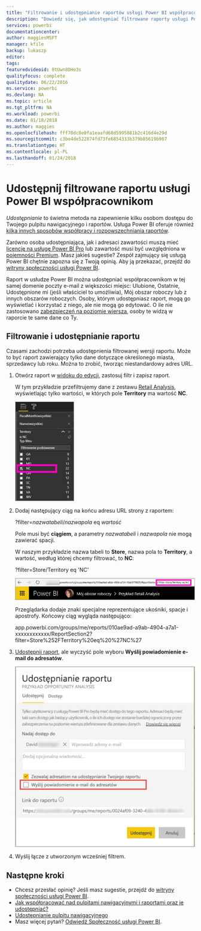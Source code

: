 ```yaml
---
title: "Filtrowanie i udostępnianie raportów usługi Power BI współpracownikom"
description: "Dowiedz się, jak udostępniać filtrowane raporty usługi Power BI współpracownikom w Twojej organizacji."
services: powerbi
documentationcenter: 
author: maggiesMSFT
manager: kfile
backup: lukaszp
editor: 
tags: 
featuredvideoid: 0tUwn8DHo3s
qualityfocus: complete
qualitydate: 06/22/2016
ms.service: powerbi
ms.devlang: NA
ms.topic: article
ms.tgt_pltfrm: NA
ms.workload: powerbi
ms.date: 01/18/2018
ms.author: maggies
ms.openlocfilehash: fff70dc8e0fa1eaafd68d5995881b2c416d4e29d
ms.sourcegitcommit: c3be4de522874fd73fe6854333b379b85619b907
ms.translationtype: HT
ms.contentlocale: pl-PL
ms.lasthandoff: 01/24/2018
---
```

# <a name="share-a-filtered-power-bi-report-with-your-coworkers"></a>Udostępnij filtrowane raportu usługi Power BI współpracownikom
*Udostępnianie* to świetna metoda na zapewnienie kilku osobom dostępu do Twojego pulpitu nawigacyjnego i raportów. Usługa Power BI oferuje również [kilka innych sposobów współpracy i rozpowszechniania raportów](service-how-to-collaborate-distribute-dashboards-reports.md).

Zarówno osoba udostępniająca, jak i adresaci zawartości muszą mieć [licencję na usługę Power BI Pro](service-free-vs-pro.md) lub zawartość musi być uwzględniona w [pojemności Premium](service-premium.md). Masz jakieś sugestie? Zespół zajmujący się usługą Power BI chętnie zapozna się z Twoją opinią. Aby ją przekazać, przejdź do [witryny społeczności usługi Power BI](https://community.powerbi.com/).

Raport w usłudze Power BI można udostępniać współpracownikom w tej samej domenie poczty e-mail z większości miejsc: Ulubione, Ostatnie, Udostępnione mi (jeśli właściciel to umożliwia), Mój obszar roboczy lub z innych obszarów roboczych. Osoby, którym udostępniasz raport, mogą go wyświetlać i korzystać z niego, ale nie mogą go edytować. O ile nie zastosowano [zabezpieczeń na poziomie wiersza](service-admin-rls.md), osoby te widzą w raporcie te same dane co Ty. 

## <a name="filter-and-share-a-report"></a>Filtrowanie i udostępnianie raportu
Czasami zachodzi potrzeba udostępnienia filtrowanej wersji raportu. Może to być raport zawierający tylko dane dotyczące określonego miasta, sprzedawcy lub roku. Można to zrobić, tworząc niestandardowy adres URL.

1. Otwórz raport w [widoku do edycji](service-reading-view-and-editing-view.md), zastosuj filtr i zapisz raport.
   
   W tym przykładzie przefiltrujemy dane z zestawu [Retail Analysis](sample-tutorial-connect-to-the-samples.md), wyświetlając tylko wartości, w których pole **Territory** ma wartość **NC**.
   
   ![Okienko filtru raportu](media/service-share-reports/power-bi-filter-report2.png)
2. Dodaj następujący ciąg na końcu adresu URL strony z raportem:
   
   ?filter=*nazwatabeli*/*nazwapola* eq *wartość*
   
    Pole musi być **ciągiem**, a parametry *nazwatabeli* i *nazwapola* nie mogą zawierać spacji.
   
   W naszym przykładzie nazwa tabeli to **Store**, nazwa pola to **Territory**, a wartość, według której chcemy filtrować, to **NC**:
   
    ?filter=Store/Territory eq 'NC'
   
   ![Adres URL przefiltrowanego raportu](media/service-share-reports/power-bi-filter-url3.png)
   
   Przeglądarka dodaje znaki specjalne reprezentujące ukośniki, spacje i apostrofy. Końcowy ciąg wygląda następująco:
   
   app.powerbi.com/groups/me/reports/010ae9ad-a9ab-4904-a7a1-xxxxxxxxxxxx/ReportSection2?filter=Store%252FTerritory%20eq%20%27NC%27

3. [Udostępnij raport](service-share-dashboards.md), ale wyczyść pole wyboru **Wyślij powiadomienie e-mail do adresatów**. 

    ![Okno dialogowe Udostępnij raport](media/service-share-reports/power-bi-share-report-dialog.png)

4. Wyślij łącze z utworzonym wcześniej filtrem.

## <a name="next-steps"></a>Następne kroki
* Chcesz przesłać opinię? Jeśli masz sugestie, przejdź do [witryny społeczności usługi Power BI](https://community.powerbi.com/).
* [Jak współpracować nad pulpitami nawigacyjnymi i raportami oraz je udostępniać?](service-how-to-collaborate-distribute-dashboards-reports.md)
* [Udostępnianie pulpitu nawigacyjnego](service-share-dashboards.md)
* Masz więcej pytań? [Odwiedź Społeczność usługi Power BI](http://community.powerbi.com/).

